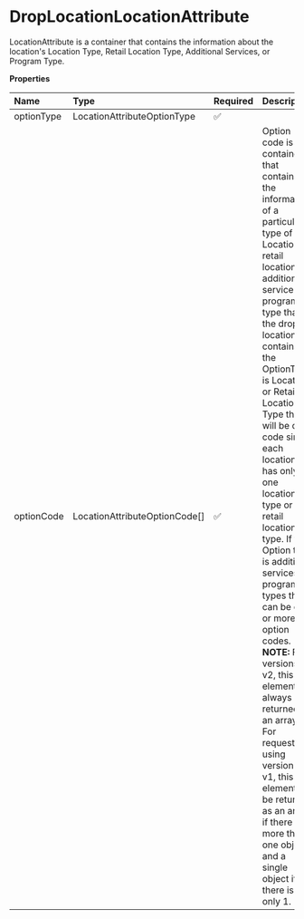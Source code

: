 # DropLocationLocationAttribute

LocationAttribute is a container that contains the information about the location's Location Type, Retail Location Type, Additional Services, or Program Type.

**Properties**

| Name       | Type                          | Required | Description                                                                                                                                                                                                                                                                                                                                                                                                                                                                                                                                                                                                                                                                    |
| :--------- | :---------------------------- | :------- | :----------------------------------------------------------------------------------------------------------------------------------------------------------------------------------------------------------------------------------------------------------------------------------------------------------------------------------------------------------------------------------------------------------------------------------------------------------------------------------------------------------------------------------------------------------------------------------------------------------------------------------------------------------------------------- |
| optionType | LocationAttributeOptionType   | ✅       |                                                                                                                                                                                                                                                                                                                                                                                                                                                                                                                                                                                                                                                                                |
| optionCode | LocationAttributeOptionCode[] | ✅       | Option code is a container that contains the information of a particular type of Location or retail location or additional service or program type that the drop location contains. If the OptionType is Location or Retail Location Type there will be one code since each location has only one location type or retail location type. If the Option type is additional services or program types there can be one or more option codes. **NOTE:** For versions >= v2, this element will always be returned as an array. For requests using version = v1, this element will be returned as an array if there is more than one object and a single object if there is only 1. |

<!-- This file was generated by liblab | https://liblab.com/ -->
